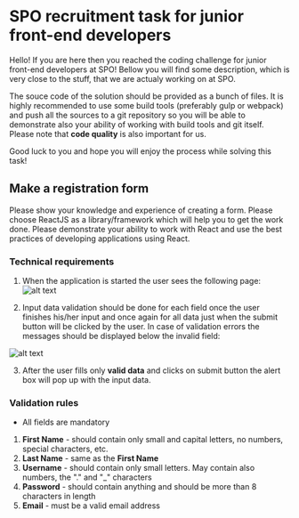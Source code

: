 # SPO recruitment task for junior front-end developers

Hello! If you are here then you reached the coding challenge for junior front-end developers at SPO! 
Bellow you will find some description, which is very close to the stuff, that we are actualy working on at SPO.

The souce code of the solution should be provided as a bunch of files. It is highly recommended to use some build tools (preferably gulp or webpack) and push all the sources to a git repository so you will be able to demonstrate also your ability of working with build tools and git itself. Please note that **code quality** is also important for us.

Good luck to you and hope you will enjoy the process while solving this task!


## Make a registration form

Please show your knowledge and experience of creating a form. Please choose ReactJS as a library/framework which will help you to get the work done.
Please demonstrate your ability to work with React and use the best practices of developing applications using React.


### Technical requirements

1. When the application is started the user sees the following page: ![alt text](https://github.com/gevorgmakaryan/spo-jr-coding-challenge/blob/master/2017-09-07_2136.png)

2. Input data validation should be done for each field once the user finishes his/her input and once again for all data just when the submit button will be clicked by the user. In case of validation errors the messages should be displayed below the invalid field:

![alt text](https://github.com/gevorgmakaryan/spo-jr-coding-challenge/blob/master/2017-09-07_2135.png)

3. After the user fills only **valid data** and clicks on submit button the alert box will pop up with the input data.

### Validation rules

* All fields are mandatory

1. **First Name** - should contain only small and capital letters, no numbers, special characters, etc.
1. **Last Name** - same as the **First Name**
1. **Username** - should contain only small letters. May contain also numbers, the "." and "\_" characters
1. **Password** - should contain anything and should be more than 8 characters in length
1. **Email** - must be a valid email address

